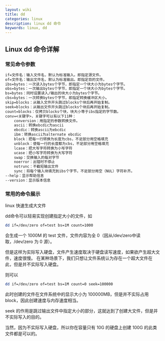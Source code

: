 ```yaml
---
layout: wiki
title: dd
categories: linux
description: linux dd 命令
keywords: linux, dd
---
```


## Linux dd 命令详解

### 常见命令参数

```txt
if=文件名：输入文件名，默认为标准输入。即指定源文件。
of=文件名：输出文件名，默认为标准输出。即指定目的文件。
ibs=bytes：一次读入bytes个字节，即指定一个块大小为bytes个字节。
obs=bytes：一次输出bytes个字节，即指定一个块大小为bytes个字节。
bs=bytes：同时设置读入/输出的块大小为bytes个字节。
cbs=bytes：一次转换bytes个字节，即指定转换缓冲区大小。
skip=blocks：从输入文件开头跳过blocks个块后再开始复制。
seek=blocks：从输出文件开头跳过blocks个块后再开始复制。
count=blocks：仅拷贝blocks个块，块大小等于ibs指定的字节数。
conv=<关键字>，关键字可以有以下11种：
    conversion：用指定的参数转换文件。
    ascii：转换ebcdic为ascii
    ebcdic：转换ascii为ebcdic
    ibm：转换ascii为alternate ebcdic
    block：把每一行转换为长度为cbs，不足部分用空格填充
    unblock：使每一行的长度都为cbs，不足部分用空格填充
    lcase：把大写字符转换为小写字符
    ucase：把小写字符转换为大写字符
    swap：交换输入的每对字节
    noerror：出错时不停止
    notrunc：不截短输出文件
    sync：将每个输入块填充到ibs个字节，不足部分用空（NUL）字符补齐。
--help：显示帮助信息
--version：显示版本信息
```

### 常用的命令展示

linux 快速生成大文件

dd命令可以轻易实现创建指定大小的文件，如

```sh
dd if=/dev/zero of=test bs=1M count=1000
```

会生成一个 1000M 的 test 文件，文件内容为全 0（因从/dev/zero中读取，/dev/zero 为 0 源）。

但是这样为实际写入硬盘，文件产生速度取决于硬盘读写速度，如果欲产生超大文件，速度很慢。
在某种场景下，我们只想让文件系统认为存在一个超大文件在此，但是并不实际写入硬盘。

则可以

```sh
dd if=/dev/zero of=test bs=1M count=0 seek=100000
```

此时创建的文件在文件系统中的显示大小为 100000MB，但是并不实际占用 block，因此创建速度与内存速度相当。

seek 的作用是跳过输出文件中指定大小的部分，这就达到了创建大文件，但是并不实际写入的目的。

当然，因为不实际写入硬盘，所以你在容量只有 10G 的硬盘上创建 100G 的此类文件都是可以的。

